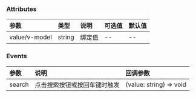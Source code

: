 ### Attributes

| 参数          | 类型    | 说明                                        | 可选值 | 默认值 |
| :------------ | :------ | :------------------------------------------ | :----- | :----- |
| value/v-model | string  | 绑定值                                      | --     | --     |

### Events

| 参数  | 说明                         | 回调参数                |
| :---- | :--------------------------- | :---------------------- |
| search | 点击搜索按钮或按回车键时触发 | (value: string) => void |
